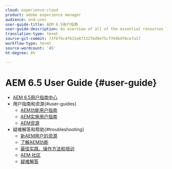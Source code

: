 ```yaml
---
cloud: experience-cloud
product: adobe experience manager
audience: end-user
user-guide-title: AEM 6.5用户指南
user-guide-description: An overview of all of the essential resources for understanding, installing, managing, and using AEM 6.5
translation-type: tm+mt
source-git-commit: 73fbf9c4f631e87132fbd9ef5cf769b4f8ce7a17
workflow-type: tm+mt
source-wordcount: '45'
ht-degree: 8%

---
```



# AEM 6.5 User Guide {#user-guide}

+ [AEM 6.5用户指南中心](home.md)
+ 用户指南和资源{#user-guides}
   + [AEM功能用户指南](capabilities.md)
   + [AEM实施用户指南](implementation.md)
   + [AEM资源](resources.md)
+ 疑难解答和帮助{#troubleshooting}
   + [新AEM用户的资源](new.md)
   + [了解AEM功能](learn.md)
   + [最佳实践、操作方法和培训](best-practice.md)
   + [AEM 社区](community.md)
   + [疑难解答](troubleshooting.md)
